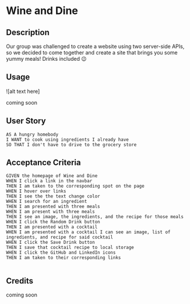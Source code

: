 # Wine and Dine

## Description 

Our group was challenged to create a website using two server-side APIs, so we decided to come together and create a site that brings you some yummy meals! Drinks included 😉 


## Usage

![alt text here]

coming soon


## User Story
```
AS A hungry homebody
I WANT to cook using ingredients I already have
SO THAT I don't have to drive to the grocery store

```

## Acceptance Criteria
```
GIVEN the homepage of Wine and Dine
WHEN I click a link in the navbar 
THEN I am taken to the corresponding spot on the page
WHEN I hover over links
THEN I see the the text change color
WHEN I search for an ingredient
THEN I am presented with three meals
WHEN I am present with three meals
THEN I see an image, the ingredients, and the recipe for those meals
WHEN I click the Random Drink button
THEN I am presented with a cocktail
WHEN I am presented with a cocktail I can see an image, list of ingredients, and recipe for said cocktail
WHEN I click the Save Drink button
THEN I save that cocktail recipe to local storage
WHEN I click the GitHub and LinkedIn icons
THEN I am taken to their corresponding links


```


## Credits 
coming soon